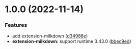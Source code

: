 # 1.0.0 (2022-11-14)


### Features

* add extension-milkdown ([d34988e](https://github.com/purocean/yank-note-extension/commit/d34988eff493c97952594a06881ae1155bf983fb))
* **extension-milkdown:** support runtime 3.43.0 ([bbec9ed](https://github.com/purocean/yank-note-extension/commit/bbec9ed6ca17bb265e819fb2a3616ef6efa6dbb1))



